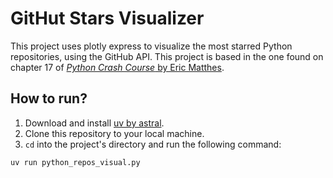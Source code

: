 # GitHut Stars Visualizer

This project uses plotly express to visualize the most starred Python repositories, using the GitHub API. This project is based in the one found on chapter 17 of [_Python Crash Course_ by Eric Matthes](https://nostarch.com/python-crash-course-3rd-edition).

## How to run?

1. Download and install [uv by astral](https://docs.astral.sh/uv/getting-started/installation/).
2. Clone this repository to your local machine.
3. `cd` into the project's directory and run the following command:

```shell
uv run python_repos_visual.py
```
